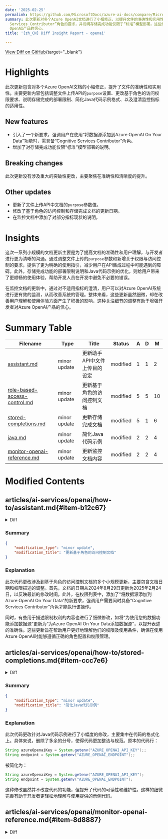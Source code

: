 ```yaml
---
date: '2025-02-25'
permalink: https://github.com/MicrosoftDocs/azure-ai-docs/compare/MicrosoftDocs:8c6e364...MicrosoftDocs:50dc684
summary: 此次更新对多个Azure OpenAI文档进行了小幅修正，以提升文件的准确性和实用性。更新重点包括调整文件上传API的`purpose`设置，修改基于角色的访问权限要求，说明存储完成的部署限制，简化Java代码示例格式，及澄清监控指标的适用性。新增了关于用户需具备“Cognitive
  Services Contributor”角色的要求，并说明存储完成功能仅限于“标准”模型部署。这些细微的更新虽然不涉及重大变更，但旨在改善用户体验和理解，增强对Azure
  OpenAI产品的信心。
title: '[zh_CN] Diff Insight Report - openai'

---
```


[View Diff on GitHub](https://github.com/MicrosoftDocs/azure-ai-docs/compare/MicrosoftDocs:8c6e364...MicrosoftDocs:50dc684){target="_blank"}

# Highlights

此次更新包含对多个Azure OpenAI文档的小幅修正，提升了文件的准确性和实用性。主要更新内容包括调整文件上传API的`purpose`设置、更改基于角色的访问权限要求、说明存储完成的部署限制、简化Java代码示例格式、以及澄清监控指标的适用性。

## New features
- 引入了一个新要求，强调用户在使用“将数据源添加到Azure OpenAI On Your Data”功能时，需具备“Cognitive Services Contributor”角色。
- 增加了对存储完成功能仅限“标准”模型部署的说明。

## Breaking changes
此次更新没有涉及重大的突破性更改，主要聚焦在准确性和清晰度的提升。

## Other updates
- 更新了文件上传API中文档的`purpose`参数值。
- 修改了基于角色的访问控制和存储完成文档的更新日期。
- 在监控文档中添加了对部分指标现状的说明。

# Insights

这次一系列小规模的文档更新主要是为了提高文档的准确性和用户理解，与开发者进行更为清晰的沟通。通过调整文件上传的`purpose`参数和新增关于权限与访问控制的要求，提供了更为明确的使用指引，减少用户在API集成过程中可能遇到的障碍。此外，存储完成功能的部署限制说明和Java代码示例的优化，则给用户带来了更顺畅的使用体验，帮助开发人员在开发中避免不必要的错误。

在监控文档的更新中，通过对不适用指标的澄清，用户可以对Azure OpenAI系统进行更有效的监测，从而改善系统的管理。整体来看，这些更新虽然细微，却在改善用户理解和使用体验方面产生了积极的影响，这种关注细节的调整有助于增强开发者对Azure OpenAI产品的信心。

# Summary Table
|  Filename  | Type |    Title    | Status | A  | D  | M  |
|------------|------|-------------|--------|----|----|----|
| [assistant.md](#item-b12c67) | minor update | 更新助手API中文件上传目的设定 | modified | 1 | 1 | 2 | 
| [role-based-access-control.md](#item-4b9817) | minor update | 更新基于角色的访问控制文档 | modified | 5 | 5 | 10 | 
| [stored-completions.md](#item-ccc7e6) | minor update | 更新存储完成文档 | modified | 5 | 1 | 6 | 
| [java.md](#item-827a02) | minor update | 简化Java代码示例 | modified | 2 | 2 | 4 | 
| [monitor-openai-reference.md](#item-8d8887) | minor update | 更新监控文档内容 | modified | 2 | 2 | 4 | 


# Modified Contents
## articles/ai-services/openai/how-to/assistant.md{#item-b12c67}

<details>
<summary>Diff</summary>
````diff
@@ -67,7 +67,7 @@ An individual assistant can access up to 128 tools including [code interpreter](
 
 ### Files
 
-Files can be uploaded via Studio, or programmatically. The `file_ids` parameter is required to give tools like `code_interpreter` access to files. When using the File upload endpoint, you must have the `purpose` set to assistants to be used with the Assistants API.
+Files can be uploaded via Studio, or programmatically. The `file_ids` parameter is required to give tools like `code_interpreter` access to files. When using the File upload endpoint, you must have the `purpose` set to `assistants` to be used with the Assistants API.
 
 ## Assistants playground
 
````
</details>

### Summary

```json
{
    "modification_type": "minor update",
    "modification_title": "更新助手API中文件上传目的设定"
}
```

### Explanation
此代码差异主要针对助手API文档中的文件上传部分进行小幅更新。具体来说，修改了文件上传时所需的`purpose`参数的值，将其由“assistants”更正为“assistants”。这一改动旨在提高文档的准确性，确保用户在使用Assistants API时能严格遵循参数设置要求。此更正有助于避免潜在的混淆，确保开发者能够顺利集成和使用相关功能。

## articles/ai-services/openai/how-to/role-based-access-control.md{#item-4b9817}

<details>
<summary>Diff</summary>
````diff
@@ -7,7 +7,7 @@ author: mrbullwinkle
 manager: nitinme
 ms.service: azure-ai-language
 ms.topic: how-to
-ms.date: 08/29/2024
+ms.date: 02/24/2025
 ms.author: mbullwin
 recommendations: false
 ---
@@ -74,15 +74,16 @@ This role has all the permissions of Cognitive Services OpenAI User and is also
 ✅ Create custom fine-tuned models <br>
 ✅ Upload datasets for fine-tuning <br>
 ✅ View, query, filter Stored completions data <br>
-✅ Create new model deployments or edit existing model deployments **[Added Fall 2023]**
+✅ Create new model deployments or edit existing model deployments **[Added Fall 2023]** <br>
+✅ Add data sources to Azure OpenAI On Your Data. **You must also have the [Cognitive Services Contributor](#cognitive-services-contributor) role as well**.
 
 A user with only this role assigned would be unable to:
 
 ❌ Create new Azure OpenAI resources <br>
 ❌ View/Copy/Regenerate keys under **Keys and Endpoint** <br>
 ❌ Access quota <br>
 ❌ Create customized content filters <br>
-❌ Add a data source for the use your data feature
+❌ Add a data source for Azure OpenAI On Your Data
 
 ### Cognitive Services Contributor
 
@@ -95,14 +96,13 @@ This role is typically granted access at the resource group level for a user in
 ✅ Ability to view what models are available for deployment in Azure AI Foundry portal <br>
 ✅ Use the Chat, Completions, and DALL-E (preview) playground experiences to generate text and images with any models that have already been deployed to this Azure OpenAI resource <br>
 ✅ Create customized content filters <br>
-✅ Add a data source for the use your data feature <br>
+✅ Add data sources to Azure OpenAI On Your Data. **You must also have the [Cognitive Services OpenAI Contributor](#cognitive-services-openai-contributor) role as well**.
 ✅ Create new model deployments or edit existing model deployments (via API) <br>
 ✅ Create custom fine-tuned models **[Added Fall 2023]**<br>
 ✅ Upload datasets for fine-tuning **[Added Fall 2023]**<br>
 ✅ Create new model deployments or edit existing model deployments (via Azure AI Foundry) **[Added Fall 2023]**<br>
 ✅ View, query, filter Stored completions data <br>
 
-
 A user with only this role assigned would be unable to:
 
 ❌ Access quota <br>
````
</details>

### Summary

```json
{
    "modification_type": "minor update",
    "modification_title": "更新基于角色的访问控制文档"
}
```

### Explanation
此次代码更改涉及到基于角色的访问控制文档的多个小规模更新，主要包含文档日期和权限描述的调整。首先，文档的日期从2024年8月29日更新为2025年2月24日，以反映最新的修改时间。此外，在权限列表中，添加了“将数据源添加到Azure OpenAI On Your Data”的新要求，强调用户需要同时具备“Cognitive Services Contributor”角色才能执行该操作。 

同时，有些用于描述限制权利的内容也进行了细微修改，如将“为使用您的数据功能添加数据源”更新为“为Azure OpenAI On Your Data添加数据源”，以提升表述的准确性。这些更新旨在帮助用户更好地理解他们的权限及使用条件，确保在使用Azure OpenAI时能够遵循正确的角色配置和权限管理。

## articles/ai-services/openai/how-to/stored-completions.md{#item-ccc7e6}

<details>
<summary>Diff</summary>
````diff
@@ -6,7 +6,7 @@ manager: nitinme
 ms.service: azure-ai-openai
 ms.topic: how-to
 ms.custom: references_regions
-ms.date: 01/29/2025
+ms.date: 02/24/2025
 author: mrbullwinkle
 ms.author: mbullwin
 recommendations: false
@@ -22,6 +22,10 @@ Stored completions allow you to capture the conversation history from chat compl
 
 Support first added in `2024-10-01-preview`
 
+### Deployment type
+
+Currently only `Standard` model deployments support stored completions.
+
 ### Model & region availability
 
 | **Region**     | **o1-preview**, **2024-09-12**   | **o1-mini**, **2024-09-12**   | **gpt-4o**, **2024-08-06**   | **gpt-4o**, **2024-05-13**  | **gpt-4o-mini**, **2024-07-18**   |
````
</details>

### Summary

```json
{
    "modification_type": "minor update",
    "modification_title": "更新存储完成文档"
}
```

### Explanation
此次代码更改针对存储完成文档进行了小幅更新，包括文档日期和内容的调整。首先，文档的日期从2025年1月29日更新为2025年2月24日，以确保文档的时效性。此外，增加了一个新的小节“部署类型”，明确指出目前仅有“标准”模型部署支持存储完成。 

这一新增信息能够帮助用户更好地了解存储完成功能的使用限制，为相关模型选择提供明确的指导。此外，文档的其他部分主要保持不变，但通过这些小的更新，提高了内容的准确性和实用性，帮助用户更有效地利用Azure OpenAI服务的功能。

## articles/ai-services/openai/includes/java.md{#item-827a02}

<details>
<summary>Diff</summary>
````diff
@@ -103,8 +103,8 @@ dependencies {
     public class GetCompletionsSample {
     
         public static void main(String[] args) {
-            String azureOpenaiKey = System.getenv("AZURE_OPENAI_API_KEY");;
-            String endpoint = System.getenv("AZURE_OPENAI_ENDPOINT");;
+            String azureOpenaiKey = System.getenv("AZURE_OPENAI_API_KEY");
+            String endpoint = System.getenv("AZURE_OPENAI_ENDPOINT");
             String deploymentOrModelId = "gpt-35-turbo-instruct";
     
             OpenAIClient client = new OpenAIClientBuilder()
````
</details>

### Summary

```json
{
    "modification_type": "minor update",
    "modification_title": "简化Java代码示例"
}
```

### Explanation
此次代码更改针对Java代码示例进行了小幅度的修改，主要集中在代码的格式化上。具体来说，删除了多余的分号，使得代码更加整洁与规范。原本的代码行：

```java
String azureOpenaiKey = System.getenv("AZURE_OPENAI_API_KEY");;
String endpoint = System.getenv("AZURE_OPENAI_ENDPOINT");;
```

被简化为：

```java
String azureOpenaiKey = System.getenv("AZURE_OPENAI_API_KEY");
String endpoint = System.getenv("AZURE_OPENAI_ENDPOINT");
```

这种修改虽然并不改变代码的功能，但提升了代码的可读性和维护性。这样的细微完善有助于开发者更轻松地理解与使用提供的示例代码。

## articles/ai-services/openai/monitor-openai-reference.md{#item-8d8887}

<details>
<summary>Diff</summary>
````diff
@@ -19,7 +19,7 @@ See [Monitor Azure OpenAI](./how-to/monitor-openai.md) for details on the data y
 
 ### Supported metrics for Microsoft.CognitiveServices/accounts
 
-Here are the most important metrics we think you should monitor for Azure OpenAI. Later in this article is a longer list of all available Azure AI services metrics which contains more details on metrics in this shorter list.
+Here are the most important metrics we think you should monitor for Azure OpenAI. Later in this article is a longer list of all available Azure AI services metrics which contains more details on metrics in this shorter list. _Please see below list for most up to date information. We're working on refreshing the tables in the following sections._
 
 - Azure OpenAI Requests
 - Active Tokens
@@ -42,9 +42,9 @@ You can also monitor Content Safety metrics that are used by other Azure AI serv
 - Safety System Event
 - Total Volume Sent for Safety Check 
 
-
 > [!NOTE]
 > The **Provisioned-managed Utilization** metric is now deprecated and is no longer recommended. This metric has been replaced by the **Provisioned-managed Utilization V2** metric.
+> Tokens per Second, Time to Response, Time Between Tokens are currently not available for pay-as-you-go (Standard) deployments. 
 
 Cognitive Services metrics have the category **Cognitive Services - HTTP Requests** in the following table. These metrics are legacy metrics that are common to all Azure AI Services resources. Microsoft no longer recommends that you use these metrics with Azure OpenAI.
 
````
</details>

### Summary

```json
{
    "modification_type": "minor update",
    "modification_title": "更新监控文档内容"
}
```

### Explanation
此次更新对监控Azure OpenAI的参考文档进行了小幅修改，以增加信息的清晰度和实用性。具体来说，在“支持的指标”部分，添加了一条说明：“请参见下面的列表以获取最新信息。我们正在努力刷新以下部分中的表格。” 这一补充旨在提醒用户关注更新的信息，确保他们使用的是最新的指标数据。

此外，文档中还有关于一些指标的说明变更，明确指出“每秒令牌数量”、“响应时间”和“令牌之间的时间”目前不适用于按需付费（标准）部署。这样一来，用户可以更好地了解可用的监控指标，避免由于使用过时或不适用的指标而产生误解。

这些微小的修改虽然没有改变文档的整体结构，但提升了信息传达的准确性和实用性，有助于用户更有效地进行Azure OpenAI的监控。


